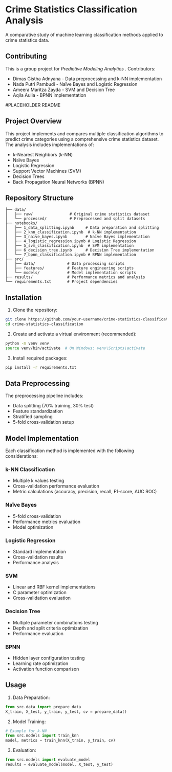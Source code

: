 # Crime Statistics Classification Analysis
A comparative study of machine learning classification methods applied to crime statistics data.

## Contributing
This is a group project for *Predictive Modeling Analytics* . Contributors:
- Dimas Gistha Adnyana - Data preprocessing and k-NN implementation
- Nada Putri Pambudi - Naïve Bayes and Logistic Regression
- Ameera Maritza Zayda - SVM and Decision Tree
- Aqila Aulia - BPNN implementation

#PLACEHOLDER README

## Project Overview
This project implements and compares multiple classification algorithms to predict crime categories using a comprehensive crime statistics dataset. The analysis includes implementations of:
- k-Nearest Neighbors (k-NN)
- Naïve Bayes
- Logistic Regression
- Support Vector Machines (SVM)
- Decision Trees
- Back Propagation Neural Networks (BPNN)

## Repository Structure
```
├── data/
│   ├── raw/                # Original crime statistics dataset
│   └── processed/          # Preprocessed and split datasets
├── notebooks/
│   ├── 1_data_splitting.ipynb     # Data preparation and splitting
│   ├── 2_knn_classification.ipynb  # k-NN implementation
│   ├── 3_naive_bayes.ipynb        # Naïve Bayes implementation
│   ├── 4_logistic_regression.ipynb # Logistic Regression
│   ├── 5_svm_classification.ipynb  # SVM implementation
│   ├── 6_decision_tree.ipynb      # Decision Tree implementation
│   └── 7_bpnn_classification.ipynb # BPNN implementation
├── src/
│   ├── data/              # Data processing scripts
│   ├── features/          # Feature engineering scripts
│   └── models/            # Model implementation scripts
├── results/               # Performance metrics and analysis
└── requirements.txt       # Project dependencies
```

## Installation

1. Clone the repository:
```bash
git clone https://github.com/your-username/crime-statistics-classification.git
cd crime-statistics-classification
```

2. Create and activate a virtual environment (recommended):
```bash
python -m venv venv
source venv/bin/activate  # On Windows: venv\Scripts\activate
```

3. Install required packages:
```bash
pip install -r requirements.txt
```

## Data Preprocessing
The preprocessing pipeline includes:
- Data splitting (70% training, 30% test)
- Feature standardization
- Stratified sampling
- 5-fold cross-validation setup

## Model Implementation
Each classification method is implemented with the following considerations:

### k-NN Classification
- Multiple k values testing
- Cross-validation performance evaluation
- Metric calculations (accuracy, precision, recall, F1-score, AUC ROC)

### Naïve Bayes
- 5-fold cross-validation
- Performance metrics evaluation
- Model optimization

### Logistic Regression
- Standard implementation
- Cross-validation results
- Performance analysis

### SVM
- Linear and RBF kernel implementations
- C parameter optimization
- Cross-validation evaluation

### Decision Tree
- Multiple parameter combinations testing
- Depth and split criteria optimization
- Performance evaluation

### BPNN
- Hidden layer configuration testing
- Learning rate optimization
- Activation function comparison

## Usage
1. Data Preparation:
```python
from src.data import prepare_data
X_train, X_test, y_train, y_test, cv = prepare_data()
```

2. Model Training:
```python
# Example for k-NN
from src.models import train_knn
model, metrics = train_knn(X_train, y_train, cv)
```

3. Evaluation:
```python
from src.models import evaluate_model
results = evaluate_model(model, X_test, y_test)
```

